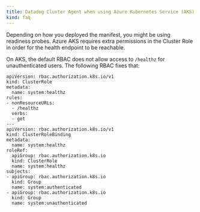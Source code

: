 ```yaml
---
title: Datadog Cluster Agent when using Azure Kubernetes Service (AKS).
kind: faq
---
```


Depending on how you deployed the manifest, you might be using readiness probes. Azure AKS requires extra permissions in the Cluster Role in order for the health endpoint to be reachable.

On AKS, the default RBAC does not allow access to `/healthz` for unauthenticated users. The following RBAC fixes that:

```
apiVersion: rbac.authorization.k8s.io/v1
kind: ClusterRole
metadata:
  name: system:healthz
rules:
- nonResourceURLs:
  - /healthz
  verbs:
  - get
---
apiVersion: rbac.authorization.k8s.io/v1
kind: ClusterRoleBinding
metadata:
  name: system:healthz
roleRef:
  apiGroup: rbac.authorization.k8s.io
  kind: ClusterRole
  name: system:healthz
subjects:
- apiGroup: rbac.authorization.k8s.io
  kind: Group
  name: system:authenticated
- apiGroup: rbac.authorization.k8s.io
  kind: Group
  name: system:unauthenticated
```

